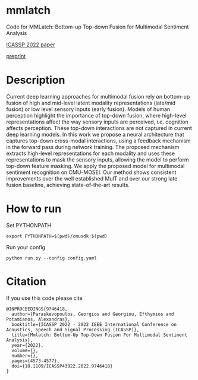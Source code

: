 # mmlatch
Code for MMLatch: Bottom-up Top-down Fusion for Multimodal Sentiment Analysis

[ICASSP 2022 paper](https://ieeexplore.ieee.org/document/9746418)

[preprint](https://arxiv.org/abs/2201.09828)

# Description

Current deep learning approaches for multimodal fusion rely on bottom-up fusion of high and mid-level latent modality representations (late/mid fusion) or low level sensory inputs (early fusion). Models of human perception highlight the importance of top-down fusion, where high-level representations affect the way sensory inputs are perceived, i.e. cognition affects perception. These top-down interactions are not captured in current deep learning models. In this work we propose a neural architecture that captures top-down cross-modal interactions, using a feedback mechanism in the forward pass during network training. The proposed mechanism extracts high-level representations for each modality and uses these representations to mask the sensory inputs, allowing the model to perform top-down feature masking. We apply the proposed model for multimodal sentiment recognition on CMU-MOSEI. Our method shows consistent improvements over the well established MulT and over our strong late fusion baseline, achieving state-of-the-art results.


# How to run

Set PYTHONPATH

```
export PYTHONPATH=$(pwd)/cmusdk:$(pwd)
```

Run your config

```
python run.py --config config.yaml
```

# Citation

If you use this code please cite

```
@INPROCEEDINGS{9746418,
  author={Paraskevopoulos, Georgios and Georgiou, Efthymios and Potamianos, Alexandras},
  booktitle={ICASSP 2022 - 2022 IEEE International Conference on Acoustics, Speech and Signal Processing (ICASSP)}, 
  title={Mmlatch: Bottom-Up Top-Down Fusion For Multimodal Sentiment Analysis}, 
  year={2022},
  volume={},
  number={},
  pages={4573-4577},
  doi={10.1109/ICASSP43922.2022.9746418}
}
```
